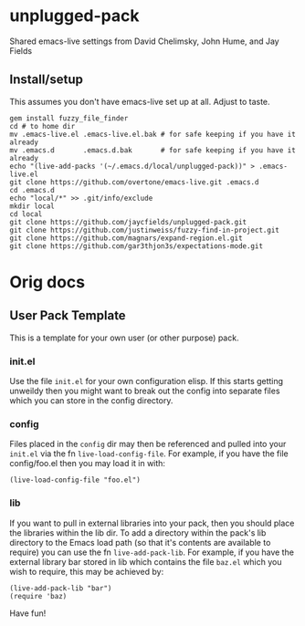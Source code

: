 # unplugged-pack

Shared emacs-live settings from David Chelimsky, John Hume, and Jay Fields

## Install/setup

This assumes you don't have emacs-live set up at all. Adjust to taste.

    gem install fuzzy_file_finder
    cd # to home dir
    mv .emacs-live.el .emacs-live.el.bak # for safe keeping if you have it already
    mv .emacs.d       .emacs.d.bak       # for safe keeping if you have it already
    echo "(live-add-packs '(~/.emacs.d/local/unplugged-pack))" > .emacs-live.el
    git clone https://github.com/overtone/emacs-live.git .emacs.d
    cd .emacs.d
    echo "local/*" >> .git/info/exclude
    mkdir local
    cd local
    git clone https://github.com/jaycfields/unplugged-pack.git
    git clone https://github.com/justinweiss/fuzzy-find-in-project.git
    git clone https://github.com/magnars/expand-region.el.git
    git clone https://github.com/gar3thjon3s/expectations-mode.git


# Orig docs

## User Pack Template

This is a template for your own user (or other purpose) pack.

### init.el

Use the file `init.el` for your own configuration elisp. If this starts
getting unweildy then you might want to break out the config into
separate files which you can store in the config directory.

### config

Files placed in the `config` dir may then be referenced and pulled into
your `init.el` via the fn `live-load-config-file`. For example, if you
have the file config/foo.el then you may load it in with:

    (live-load-config-file "foo.el")

### lib

 If you want to pull in external libraries into your pack, then you
 should place the libraries within the lib dir. To add a directory
 within the pack's lib directory to the Emacs load path (so that it's
 contents are available to require) you can use the fn
 `live-add-pack-lib`. For example, if you have the external library bar
 stored in lib which contains the file `baz.el` which you wish to
 require, this may be achieved by:

    (live-add-pack-lib "bar")
    (require 'baz)

 Have fun!
